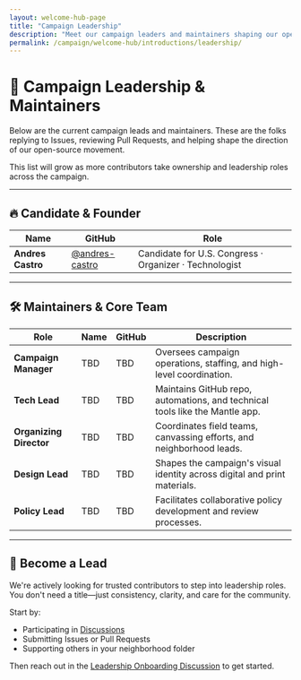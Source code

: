 ```yaml
---
layout: welcome-hub-page
title: "Campaign Leadership"
description: "Meet our campaign leaders and maintainers shaping our open-source movement. Learn how to join the leadership team and take ownership in the community."
permalink: /campaign/welcome-hub/introductions/leadership/
---
```


# 🌟 Campaign Leadership & Maintainers

Below are the current campaign leads and maintainers. These are the folks replying to Issues, reviewing Pull Requests, and helping shape the direction of our open-source movement.

This list will grow as more contributors take ownership and leadership roles across the campaign.

---

## 🔥 Candidate & Founder

| Name            | GitHub               | Role                       |
|-----------------|----------------------|----------------------------|
| **Andres Castro** | [@andres-castro](https://github.com/andres-castro) | Candidate for U.S. Congress · Organizer · Technologist |

---

## 🛠 Maintainers & Core Team

| Role                | Name | GitHub | Description |
|---------------------|------|--------|-------------|
| **Campaign Manager** | TBD  | TBD    | Oversees campaign operations, staffing, and high-level coordination. |
| **Tech Lead**        | TBD  | TBD    | Maintains GitHub repo, automations, and technical tools like the Mantle app. |
| **Organizing Director** | TBD  | TBD    | Coordinates field teams, canvassing efforts, and neighborhood leads. |
| **Design Lead**      | TBD  | TBD    | Shapes the campaign's visual identity across digital and print materials. |
| **Policy Lead**      | TBD  | TBD    | Facilitates collaborative policy development and review processes. |

---

## 👥 Become a Lead

We're actively looking for trusted contributors to step into leadership roles.  
You don't need a title—just consistency, clarity, and care for the community.

Start by:
- Participating in [Discussions](https://github.com/CastroForGeorgia/campaign/discussions)
- Submitting Issues or Pull Requests
- Supporting others in your neighborhood folder

Then reach out in the [Leadership Onboarding Discussion](https://github.com/CastroForGeorgia/campaign/discussions/categories/help-desk) to get started.
